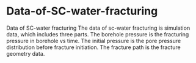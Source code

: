# Data-of-SC-water-fracturing
Data of SC-water fracturing
The data of sc-water fracturing is simulation data, which includes three parts.
The borehole pressure is the fracturing pressure in borehole vs time.
The initial pressure is the pore pressure distribution before fracture initiation.
The fracture path is the fracture geometry data.

